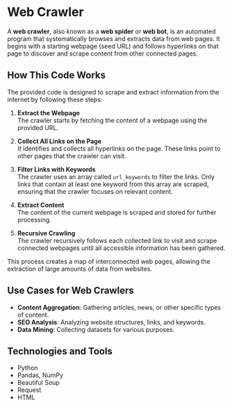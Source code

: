 # Web Crawler

A **web crawler**, also known as a **web spider** or **web bot**, is an automated program that systematically browses and extracts data from web pages. It begins with a starting webpage (seed URL) and follows hyperlinks on that page to discover and scrape content from other connected pages.
## How This Code Works

The provided code is designed to scrape and extract information from the internet by following these steps:

1. **Extract the Webpage**  
   The crawler starts by fetching the content of a webpage using the provided URL.

2. **Collect All Links on the Page**  
   It identifies and collects all hyperlinks on the page. These links point to other pages that the crawler can visit.

3. **Filter Links with Keywords**  
   The crawler uses an array called `url_keywords` to filter the links. Only links that contain at least one keyword from this array are scraped, ensuring that the crawler focuses on relevant content.

4. **Extract Content**  
   The content of the current webpage is scraped and stored for further processing.

5. **Recursive Crawling**  
   The crawler recursively follows each collected link to visit and scrape connected webpages until all accessible information has been gathered.

This process creates a map of interconnected web pages, allowing the extraction of large amounts of data from websites.

## Use Cases for Web Crawlers

- **Content Aggregation**: Gathering articles, news, or other specific types of content.  
- **SEO Analysis**: Analyzing website structures, links, and keywords.  
- **Data Mining**: Collecting datasets for various purposes.

## Technologies and Tools
- Python
- Pandas, NumPy
- Beautiful Soup
- Request
- HTML
